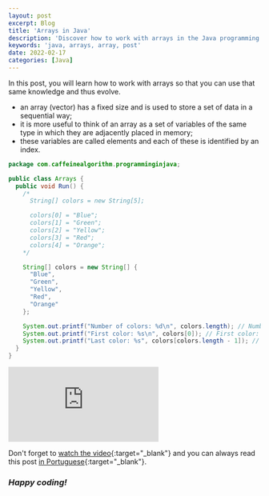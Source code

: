 ```yaml
---
layout: post
excerpt: Blog
title: 'Arrays in Java'
description: 'Discover how to work with arrays in the Java programming language. Get answers to your questions with the theory and examples presented.'
keywords: 'java, arrays, array, post'
date: 2022-02-17
categories: [Java]
---
```


In this post, you will learn how to work with arrays so that you can use that same knowledge and thus evolve.

- an array (vector) has a fixed size and is used to store a set of data in a sequential way;
- it is more useful to think of an array as a set of variables of the same type in which they are adjacently placed in memory;
- these variables are called elements and each of these is identified by an index.

```java
package com.caffeinealgorithm.programminginjava;

public class Arrays {
  public void Run() {
    /*
      String[] colors = new String[5];

      colors[0] = "Blue";
      colors[1] = "Green";
      colors[2] = "Yellow";
      colors[3] = "Red";
      colors[4] = "Orange";
    */

    String[] colors = new String[] {
      "Blue",
      "Green",
      "Yellow",
      "Red",
      "Orange"
    };

    System.out.printf("Number of colors: %d\n", colors.length); // Number of colors: 5
    System.out.printf("First color: %s\n", colors[0]); // First color: Blue
    System.out.printf("Last color: %s", colors[colors.length - 1]); // Last color: Orange
  }
}
```

<div class="video-container">
  <iframe src="https://www.youtube.com/embed/aD7U69fw9hQ" frameborder="0" allowfullscreen></iframe>
</div>

Don't forget to [watch the video](https://youtu.be/aD7U69fw9hQ){:target="\_blank"} and you can always read this post [in Portuguese](https://caffeinealgorithm.com/blog/arrays-em-java/){:target="\_blank"}.

### _Happy coding!_

